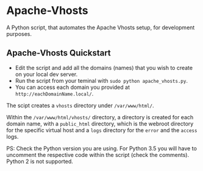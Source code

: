 # Apache-Vhosts

A Python script, that automates the Apache Vhosts setup, for development purposes.

## Apache-Vhosts Quickstart

- Edit the script and add all the domains (names) that you wish to create on your local dev server.
- Run the script from your teminal with `sudo python apache_vhosts.py`.
- You can access each domain you provided at `http://eachDomainName.local/`. 

The scipt creates a `vhosts` directory under `/var/www/html/`.

Within the `/var/www/html/vhosts/` directory, a directory is created for each domain name, with a `public_html` directory, which is the webroot directory for the specific virtual host and a `logs` directory for the `error` and the `access` logs.

PS: Check the Python version you are using. For Python 3.5 you will have to uncomment the respective code within the script (check the comments). Python 2 is not supported. 